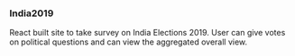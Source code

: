 ### India2019

React built site to take survey on India Elections 2019. User can give votes on political questions and can view the aggregated overall view.


